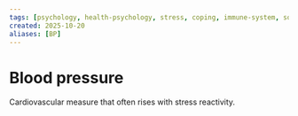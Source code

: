 ```yaml
---
tags: [psychology, health-psychology, stress, coping, immune-system, social-support, personality]
created: 2025-10-20
aliases: [BP]
---
```

# Blood pressure

Cardiovascular measure that often rises with stress reactivity.
